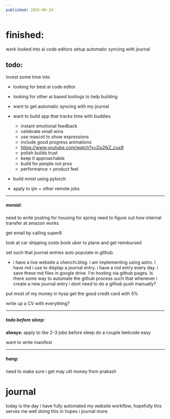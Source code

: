 ```yaml
---
published: 2025-06-24
---
```

# finished:

work
looked into ai code editors 
setup automatic syncing with journal
## todo:

invest some time into 
- looking for best ai code editor 
- looking for other ai based toolings to help building

- want to get automatic syncing with my journal
- want to build app that tracks time with buddies
	- instant emotional feedback
	- celebrate small wins
	- use mascot to show expressions
	- include good progress animations
	- https://www.youtube.com/watch?v=Du2lkZ_cux8
	- polish builds trust
	- keep it approachable
	- build for people not pros
	- performance < product feel
- build mnist using pytorch
- apply to ijm + other remote jobs

----

##### menial:
need to write posting for housing for spring
need to figure out how internal transfer at amazon works

get email by calling super8

look at car shipping costs 
book uber to plane and get reimbursed

set such that journal entries auto populate in github.
- i have a live website a chenchi.blog. i am implementing using astro. i have md i use to display a journal entry. i have a md entry every day. i save these md files in google drive. I'm hosting via github pages. Is there some way to automate the github process such that whenever i create a new journal entry i dont need to do a github push manually?

put most of my money in hysa
get the good credit card with 5%

write up a CV with everything?

----
##### todo before sleep:

**always:**
apply to like 2-3 jobs before sleep 
do a couple leetcode easy 

want to write manifest

----
##### hang:

need to make sure i get may util money from prakash
# journal

today is the day i have fully automated my website workflow, hopefully this serves me well doing this in hopes i journal more.
